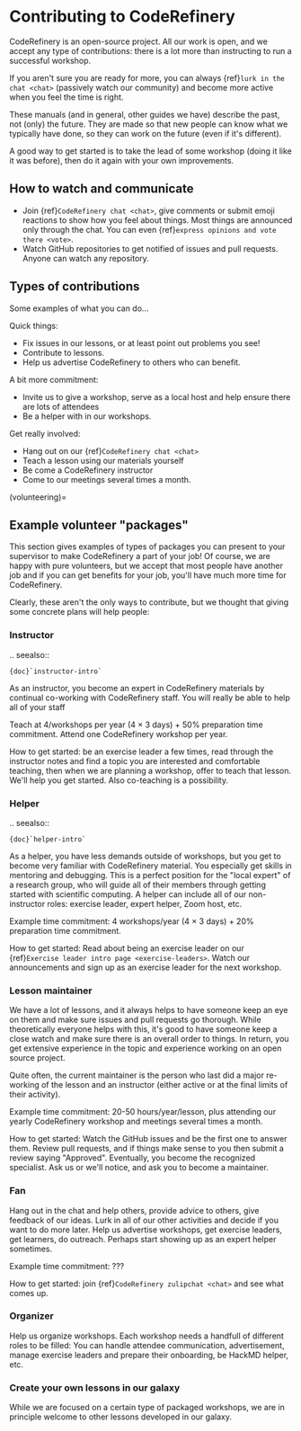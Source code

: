 # Contributing to CodeRefinery

CodeRefinery is an open-source project.  All our work is open, and we
accept any type of contributions: there is a lot more than instructing
to run a successful workshop.

If you aren't sure you are ready for more, you can always {ref}`lurk
in the chat <chat>`
(passively watch our community) and become more active when you feel
the time is right.

These manuals (and in general, other guides we have) describe the
past, not (only) the future.  They are made so that new people can
know what we typically have done, so they can work on the future (even
if it's different).

A good way to get started is to take the lead of some workshop (doing
it like it was before), then do it again with your own improvements.

## How to watch and communicate

- Join {ref}`CodeRefinery chat <chat>`, give comments or submit emoji reactions to
  show how you feel about things.  Most things are announced only
  through the chat.  You can even {ref}`express opinions and vote
  there <vote>`.
- Watch GitHub repositories to get notified of issues and pull
  requests.  Anyone can watch any repository.

## Types of contributions

Some examples of what you can do...

Quick things:

- Fix issues in our lessons, or at least point out problems you see!
- Contribute to lessons.
- Help us advertise CodeRefinery to others who can benefit.

A bit more commitment:

- Invite us to give a workshop, serve as a local host and help ensure
  there are lots of attendees
- Be a helper with in our workshops.

Get really involved:
- Hang out on our {ref}`CodeRefinery chat <chat>`
- Teach a lesson using our materials yourself
- Be come a CodeRefinery instructor
- Come to our meetings several times a month.


(volunteering)=

## Example volunteer "packages"

This section gives examples of types of packages you can present to
your supervisor to make CodeRefinery a part of your job!  Of course,
we are happy with pure volunteers, but we accept that most people have
another job and if you can get benefits for your job, you'll have much
more time for CodeRefinery.

Clearly, these aren't the only ways to contribute, but we thought that
giving some concrete plans will help people:


### Instructor

.. seealso::

	{doc}`instructor-intro`


As an instructor, you become an expert in CodeRefinery materials by
continual co-working with CodeRefinery staff.  You will really be able
to help all of your staff

Teach at 4/workshops per year (4 × 3 days) + 50% preparation time
commitment.  Attend one CodeRefinery workshop per year.

How to get started: be an exercise leader a few times, read through the instructor notes and find a topic you are interested and comfortable teaching, then when we are planning a workshop, offer to teach that lesson.  We'll help you get
started. Also co-teaching is a possibility.


### Helper

.. seealso::

	{doc}`helper-intro`

As a helper, you have less demands outside of workshops, but you get
to become very familiar with CodeRefinery material.  You especially
get skills in mentoring and debugging.  This is a perfect position for
the "local expert" of a research group, who will guide all of their
members through getting started with scientific computing.  A helper
can include all of our non-instructor roles: exercise leader, expert helper,
Zoom host, etc.

Example time commitment: 4 workshops/year (4 × 3 days) + 20%
preparation time commitment.

How to get started: Read about being an exercise leader on our {ref}`Exercise leader intro page <exercise-leaders>`. Watch our announcements and sign up as an exercise leader for the next workshop.


### Lesson maintainer

We have a lot of lessons, and it always helps to have someone keep an
eye on them and make sure issues and pull requests go thorough.  While
theoretically everyone helps with this, it's good to have someone keep
a close watch and make sure there is an overall order to things.  In
return, you get extensive experience in the topic and experience
working on an open source project.

Quite often, the current maintainer is the person who last did a major
re-working of the lesson and an instructor (either active or at the
final limits of their activity).

Example time commitment: 20-50 hours/year/lesson, plus attending our
yearly CodeRefinery workshop and meetings several times a month.

How to get started: Watch the GitHub issues and be the first one to
answer them.  Review pull requests, and if things make sense to you
then submit a review saying "Approved".  Eventually, you become the
recognized specialist.  Ask us or we'll notice, and ask you to become
a maintainer.


### Fan

Hang out in the chat and help others, provide advice to others, give
feedback of our ideas.  Lurk in all of our other activities and decide
if you want to do more later.  Help us advertise workshops, get
exercise leaders, get learners, do outreach.  Perhaps start showing up as an
expert helper sometimes.

Example time commitment: ???

How to get started: join {ref}`CodeRefinery zulipchat <chat>` and see what
comes up.


### Organizer

Help us organize workshops. Each workshop needs a handfull of different roles to be filled: You can handle attendee communication,
advertisement, manage exercise leaders and prepare their onboarding, be HackMD helper, etc.


### Create your own lessons in our galaxy

While we are focused on a certain type of packaged workshops, we are
in principle welcome to other lessons developed in our galaxy.
